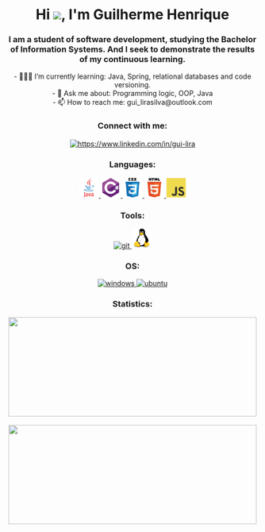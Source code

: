 <h1 align="center">Hi <img src="https://media.giphy.com/media/hvRJCLFzcasrR4ia7z/giphy.gif" width="35px">, I'm Guilherme
        Henrique</h1>
<h3 align="center">I am a student of software development, studying the Bachelor of Information Systems. And I seek to
        demonstrate the results of my continuous learning.</h3>
<p align="center">        
- 👨🏻‍💻 I’m currently learning: Java, Spring, relational databases and code versioning.
<br> 
- 💬 Ask me about: Programming logic, OOP, Java
<br> 
- 📫 How to reach me: gui_lirasilva@outlook.com
</p>

<h3 align="center">Connect with me:</h3>
<p align="center">
        <a href="https://www.linkedin.com/in/gui-lira" target="blank"><img align="center"
                        src="https://img.shields.io/badge/LinkedIn-0077B5?style=for-the-badge&logo=linkedin&logoColor=white"
                        alt="https://www.linkedin.com/in/gui-lira" height="30" width="110" /></a>
</p>

<h3 align="center">Languages:</h3>
<p align="center">
         <a href="https://www.oracle.com/java/" target="_blank"> <img
                        src="https://raw.githubusercontent.com/devicons/devicon/master/icons/java/java-original-wordmark.svg"
                        alt="java" width="40" height="40" /> </a>
        <a href="https://docs.microsoft.com/en-us/dotnet/csharp/" target="_blank"> <img
                        src="https://raw.githubusercontent.com/devicons/devicon/master/icons/csharp/csharp-original.svg"
                        alt="csharp" width="40" height="40" /> </a>
        <a href="https://www.w3schools.com/css/" target="_blank"> <img
                        src="https://raw.githubusercontent.com/devicons/devicon/master/icons/css3/css3-original-wordmark.svg"
                        alt="css3" width="40" height="40" /> </a>
        <a href="https://www.w3.org/html/" target="_blank"> <img
                        src="https://raw.githubusercontent.com/devicons/devicon/master/icons/html5/html5-original-wordmark.svg"
                        alt="html5" width="40" height="40" /> </a>
        <a href="https://developer.mozilla.org/en-US/docs/Web/JavaScript" target="_blank"> <img
                        src="https://raw.githubusercontent.com/devicons/devicon/master/icons/javascript/javascript-original.svg"
                        alt="javascript" width="40" height="40" /> </a>
</p>

<h3 align="center">Tools:</h3>
<p align="center">
        <a href="https://git-scm.com/" target="_blank"> <img
                        src="https://www.vectorlogo.zone/logos/git-scm/git-scm-icon.svg" alt="git" width="40"
                        height="40" /> </a>
        <a href="https://www.linux.org/" target="_blank"> <img
                        src="https://raw.githubusercontent.com/devicons/devicon/master/icons/linux/linux-original.svg"
                        alt="linux" width="40" height="40" /> </a>
</p>

<h3 align="center">OS:</h3>
<p align="center">
        <a href="https://www.microsoft.com/en-us/windows/" target="_blank">
                <img src="https://img.shields.io/badge/Windows-0078D6?style=for-the-badge&logo=windows&logoColor=white"
                        alt="windows" width="100" height="30" /> </a>
        <a href="https://ubuntu.com/" target="_blank">
                <img src="https://img.shields.io/badge/Ubuntu-E95420?style=for-the-badge&logo=ubuntu&logoColor=white"
                        alt="ubuntu" width="100" height="30" /> </a>
</p>

<h3 align="center">Statistics:</h3>

<p align="center">
<a href="https://github.com/guiLira-Dev/github-readme-stats">
  <img align="center" width="500" height="200" src="https://github-readme-stats.vercel.app/api?username=guiLira-Dev&hide=contribs,prs&show_icons=true&theme=react" />
</a>
<br>
<br>
<a href="https://github.com/guiLira-Dev/top-langs">
  <img align="center" width="500" height="200" src="https://github-readme-stats.vercel.app/api/top-langs/?username=guiLira-Dev&layout=compact&hide=&theme=react" />
</a>
</p>
